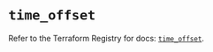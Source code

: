 # `time_offset`

Refer to the Terraform Registry for docs: [`time_offset`](https://registry.terraform.io/providers/hashicorp/time/0.12.0/docs/resources/offset).
